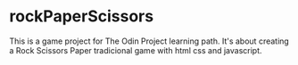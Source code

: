 # rockPaperScissors

This is a game project for The Odin Project learning path.
It's about creating a Rock Scissors Paper tradicional game 
with html css and javascript.


